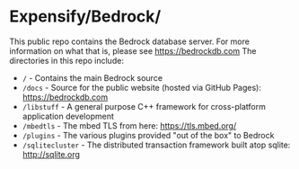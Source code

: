 # Expensify/Bedrock/
This public repo contains the Bedrock database server.  For more information on what that is, please see https://bedrockdb.com  The directories in this repo include:

* `/` - Contains the main Bedrock source
* `/docs` - Source for the public website (hosted via GitHub Pages): https://bedrockdb.com
* `/libstuff` - A general purpose C++ framework for cross-platform application development
* `/mbedtls` - The mbed TLS from here: https://tls.mbed.org/
* `/plugins` - The various plugins provided "out of the box" to Bedrock
* `/sqlitecluster` - The distributed transaction framework built atop sqlite: http://sqlite.org
